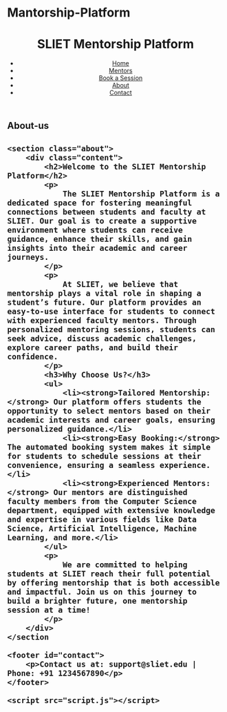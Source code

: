 # Mantorship-Platform
<!DOCTYPE html>
<html lang="en">
<head>
    <meta charset="UTF-8">
    <meta name="viewport" content="width=device-width, initial-scale=1.0">
    <title>Mentorship Platform - SLIET</title>
    <link rel="stylesheet" href="style.css">
</head>
<body>
    <header>
        <h1>SLIET Mentorship Platform</h1>
        <nav>
            <ul>
                <li><a href="index.html">Home</a></li>
                <li><a href="#mentors">Mentors</a></li>
                <li><a href="#booking">Book a Session</a></li>
                <li><a href="about.html">About</a></li>
                <li><a href="#contact">Contact</a></li>
            </ul>
        </nav>
    </header>
<h2>About-us<h2>


    <section class="about">
        <div class="content">
            <h2>Welcome to the SLIET Mentorship Platform</h2>
            <p>
                The SLIET Mentorship Platform is a dedicated space for fostering meaningful connections between students and faculty at SLIET. Our goal is to create a supportive environment where students can receive guidance, enhance their skills, and gain insights into their academic and career journeys.
            </p>
            <p>
                At SLIET, we believe that mentorship plays a vital role in shaping a student’s future. Our platform provides an easy-to-use interface for students to connect with experienced faculty mentors. Through personalized mentoring sessions, students can seek advice, discuss academic challenges, explore career paths, and build their confidence.
            </p>
            <h3>Why Choose Us?</h3>
            <ul>
                <li><strong>Tailored Mentorship:</strong> Our platform offers students the opportunity to select mentors based on their academic interests and career goals, ensuring personalized guidance.</li>
                <li><strong>Easy Booking:</strong> The automated booking system makes it simple for students to schedule sessions at their convenience, ensuring a seamless experience.</li>
                <li><strong>Experienced Mentors:</strong> Our mentors are distinguished faculty members from the Computer Science department, equipped with extensive knowledge and expertise in various fields like Data Science, Artificial Intelligence, Machine Learning, and more.</li>
            </ul>
            <p>
                We are committed to helping students at SLIET reach their full potential by offering mentorship that is both accessible and impactful. Join us on this journey to build a brighter future, one mentorship session at a time!
            </p>
        </div>
    </section
    
    <footer id="contact">
        <p>Contact us at: support@sliet.edu | Phone: +91 1234567890</p>
    </footer>

    <script src="script.js"></script>
</body>
</html>

